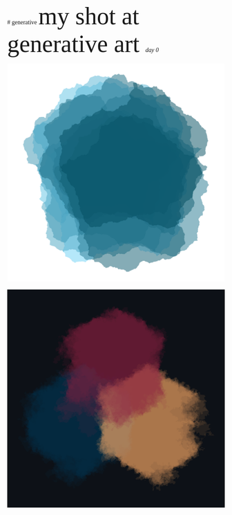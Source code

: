 <span style="font-family:JetBrains Mono;">
# generative
</span>

<span style="font-family:JetBrains Mono;font-size:4em;">
my shot at  
generative  
art  
</span>

<span style="font-family:JetBrains Mono;">
<i>day 0</i>

![](img/2022-07-29/pent1b.png)

![](img/2022-07-29/hex1.png)

</span>
